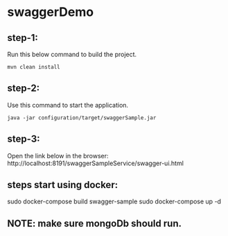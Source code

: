 # swaggerDemo

## step-1:
Run this below  command to build the project.
```
mvn clean install
```

## step-2:
Use this command to start the application.
```
java -jar configuration/target/swaggerSample.jar
```

## step-3:
Open the link below in the browser:
http://localhost:8191/swaggerSampleService/swagger-ui.html

## steps start using docker:
sudo docker-compose build swagger-sample
sudo docker-compose up -d

## NOTE: make sure mongoDb should run. 
